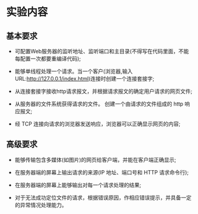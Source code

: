 
# 实验内容

## 基本要求

- 可配置Web服务器的监听地址、监听端口和主目录(不得写在代码里面，不能每配置一次都要重编译代码);

- 能够单线程处理一个请求。当一个客户(浏览器,输入 URL:<http://127.0.0.1/index.html>)连接时创建一个连接套接字;

- 从连接套接字接收http请求报文，并根据请求报文的确定用户请求的网页文件;

- 从服务器的文件系统获得请求的文件。 创建一个由请求的文件组成的 http 响应报文;

- 经 TCP 连接向请求的浏览器发送响应，浏览器可以正确显示网页的内容;

## 高级要求

- 能够传输包含多媒体(如图片)的网页给客户端，并能在客户端正确显示;

- 在服务器端的屏幕上输出请求的来源(IP 地址、端口号和 HTTP 请求命令行);

- 在服务器端的屏幕上能够输出对每一个请求处理的结果;

- 对于无法成功定位文件的请求，根据错误原因，作相应错误提示，并具备一定的异常情况处理能力。

